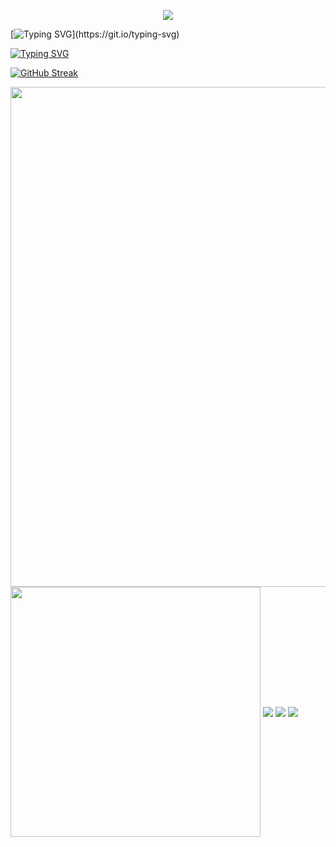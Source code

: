 <p align="center">
<img src="https://capsule-render.vercel.app/api?type=waving&color=timeGradient&height=300&&section=header&text=HELLO WORLD!&fontSize=90&fontAlign=50&fontAlignY=30&desc=Type Dream Moon&descAlign=50&descSize=30&descAlignY=60&animation=twinkling">
</p>


[![Typing SVG](https://readme-typing-svg.demolab.com?font=Fira+Code&duration=2500&pause=500&center=true%C2%A0%C2%A0%E7%9C%9F&vCenter=true%C2%A0%C2%A0%E7%9C%9F&multiline=true&repeat=true%C2%A0%C2%A0%E7%9C%9F&random=true%C2%A0%C2%A0%E7%9C%9F&width=435&lines=Dreams+linger+in+bamboo%2C+moonlight+gleams%2C;Whispers+weave+through+silent+streams.)](https://git.io/typing-svg)


[![Typing SVG](https://readme-typing-svg.demolab.com?font=Microsoft+YaHei+UI&size=15&duration=2500&pause=100&center=true%C2%A0%C2%A0%E7%9C%9F&vCenter=true%C2%A0%C2%A0%E7%9C%9F&multiline=true&repeat=true%C2%A0%C2%A0%E7%9C%9F&random=true%C2%A0%C2%A0%E7%9C%9F&width=435&lines=%E6%A2%A6%E9%A9%BB%E7%AB%B9%E6%9E%97%E6%9C%88%E5%85%89%E6%98%8E%EF%BC%8C;%E7%BB%86%E8%AF%AD%E9%9A%8F%E9%A3%8E%E5%85%A5%E5%A4%9C%E6%B8%85%E3%80%82)](https://git.io/typing-svg)


[![GitHub Streak](https://streak-stats.demolab.com?user=TypeDreamMoon&theme=tokyonight-duo&hide_border=true%C2%A0%C2%A0%E7%9C%9F&short_numbers=true%C2%A0%C2%A0%E7%9C%9F&date_format=%5BY.%5Dn.j)](https://git.io/streak-stats)


<img width="800" src="https://github-readme-activity-graph.vercel.app/graph?username=TypeDreamMoon&theme=github-compact&hide_border=true&area=true" />


<img align="center" width="400" src="https://github-readme-stats.vercel.app/api?username=TypeDreamMoon&theme=tokyonight&include_all_commits=true&show_icons=true&hide_border=true" />


<img align="center" src="https://github-readme-stats.vercel.app/api/wakatime?username=TypeDreamMoon&theme=tokyonight&hide_border=true&layout=compact&langs_count=22" />


<img align="center" src="https://github-readme-stats.vercel.app/api/top-langs/?username=TypeDreamMoon&theme=transparent&hide_border=true&layout=donut-vertical&langs_count=6" />


<img align="center" src="https://skillicons.dev/icons?i=TypeDreamMoon&theme=light" />